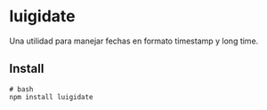 # luigidate

Una utilidad para manejar fechas en formato timestamp y long time.

## Install

```
# bash
npm install luigidate
```